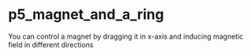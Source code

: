 # p5_magnet_and_a_ring
You can control a magnet by dragging it in x-axis and inducing magnetic field in different directions
